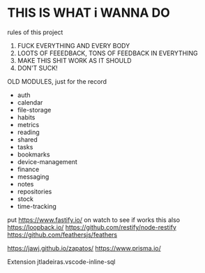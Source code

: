 
# THIS IS WHAT i WANNA DO

rules of this project
1. FUCK EVERYTHING AND EVERY BODY
2. LOOTS OF FEEEDBACK, TONS OF FEEDBACK IN EVERYTHING
3. MAKE THIS SHIT WORK AS IT SHOULD
4. DON'T SUCK!


OLD MODULES, just for the record
- auth       
- calendar           
- file-storage
- habits     
- metrics
- reading
- shared
- tasks
- bookmarks
- device-management
- finance
- messaging
- notes
- repositories
- stock
- time-tracking

put https://www.fastify.io/ on watch to see if works
this also https://loopback.io/
https://github.com/restify/node-restify
https://github.com/feathersjs/feathers



https://jawj.github.io/zapatos/
https://www.prisma.io/


Extension
jtladeiras.vscode-inline-sql